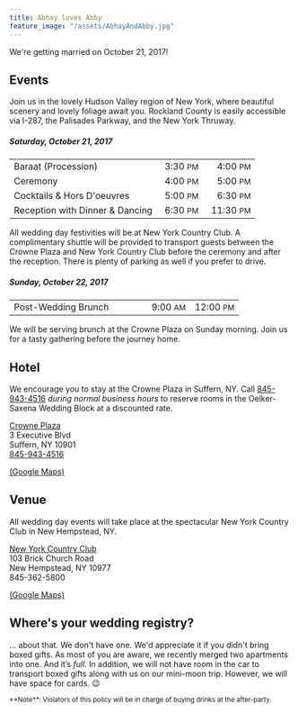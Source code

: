 ```yaml
---
title: Abhay loves Abby
feature_image: "/assets/AbhayAndAbby.jpg"
---
```

We're getting married on October 21, 2017!

## Events

Join us in the lovely Hudson Valley region of New York, where beautiful scenery and lovely foliage await you. Rockland County is easily accessible via I-287, the Palisades Parkway, and the New York Thruway.

##### Saturday, October 21, 2017

<p/>
<table style="width:100%;">
  <tr>
    <td style="width:60%;">Baraat (Procession)</td>
    <td style="text-align:right;">3:30&nbsp;<small>PM</small></td>
    <td style="text-align:right;">4:00&nbsp;<small>PM</small></td>
  </tr>
  <tr>
    <td>Ceremony</td>
    <td style="text-align:right;">4:00&nbsp;<small>PM</small></td>
    <td style="text-align:right;">5:00&nbsp;<small>PM</small></td>
  </tr>
  <tr>
    <td>Cocktails & Hors D'oeuvres</td>
    <td style="text-align:right;">5:00&nbsp;<small>PM</small></td>
    <td style="text-align:right;">6:30&nbsp;<small>PM</small></td>
  </tr>
  <tr>
    <td>Reception with Dinner & Dancing</td>
    <td style="text-align:right;">6:30&nbsp;<small>PM</small></td>
    <td style="text-align:right;">11:30&nbsp;<small>PM</small></td>
  </tr>
</table>
<p/>

All wedding day festivities will be at New York Country Club. A complimentary shuttle will be provided to transport guests between the Crowne Plaza and New York Country Club before the ceremony and after the reception. There is plenty of parking as well if you prefer to drive.

##### Sunday, October 22, 2017

<p/><table style="width:100%;">
  <tr>
    <td style="width:60%;">Post-Wedding Brunch</td>
    <td style="text-align:right;">9:00&nbsp;<small>AM</small></td>
    <td style="text-align:right;">12:00&nbsp;<small>PM</small></td>
  </tr>
</table><p/>

We will be serving brunch at the Crowne Plaza on Sunday morning. Join us for a tasty gathering before the journey home.

## Hotel

We encourage you to stay at the Crowne Plaza in Suffern, NY. Call [845-943-4516][callhotel] _during normal business hours_ to reserve rooms in the Oelker-Saxena Wedding Block at a discounted rate.

[Crowne Plaza][hotel]  
3 Executive Blvd  
Suffern, NY 10901  
[845-943-4516][callhotel]  
  
[(Google Maps)][hotelmap]

[hotel]: http://www.cpsuffernhotel.co/
[callhotel]: tel:845-943-4516
[hotelmap]: https://goo.gl/maps/Hf7GX74yqZ22

## Venue

All wedding day events will take place at the spectacular New York Country Club in New Hempstead, NY.

[New York Country Club][venue]  
103 Brick Church Road  
New Hempstead, NY 10977  
845-362-5800  
  
[(Google Maps)][venuemap]

[venue]: http://www.nycountryclub.com
[venuemap]: https://goo.gl/maps/mHDG8eskFQ42

## Where's your wedding registry?

... about that. We don't have one. We'd appreciate it if you didn't bring boxed gifts. As most of you are aware, we recently merged two apartments into one. And it’s _full_. In addition, we will not have room in the car to transport boxed gifts along with us on our mini-moon trip. However, we will have space for cards. 😉

<small>
**Note**: Violators of this policy will be in charge of buying drinks at the after-party.
</small>

[baraat]: https://www.youtube.com/watch?v=faUqPAYjAaQ
